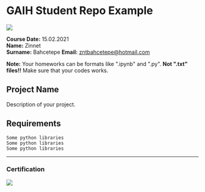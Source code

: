 # GAIH Student Repo Example
![](img/logo.png)

**Course Date:** 15.02.2021  
**Name:** Zinnet  
**Surname:** Bahcetepe
**Email:** zntbahcetepe@hotmail.com

**Note:** Your homeworks can be formats like ".ipynb" and ".py". **Not ".txt" files!!** Make sure that your codes works.  

## Project Name
Description of your project.

## Requirements
```
Some python libraries
Some python libraries
Some python libraries
```
---

### Certification
![](img/certificate_ex.png)


